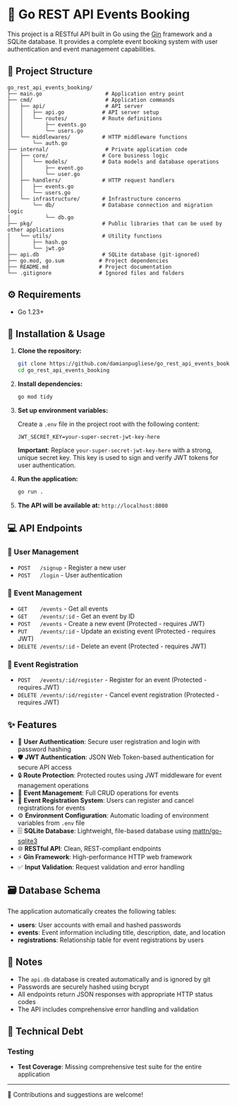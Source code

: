 # 🎫 Go REST API Events Booking

This project is a RESTful API built in Go using the [Gin](https://github.com/gin-gonic/gin) framework and a SQLite database. It provides a complete event booking system with user authentication and event management capabilities.

## 📁 Project Structure

```
go_rest_api_events_booking/
├── main.go                    # Application entry point
├── cmd/                       # Application commands
│   ├── api/                   # API server
│   │   ├── api.go            # API server setup
│   │   └── routes/           # Route definitions
│   │       ├── events.go
│   │       └── users.go
│   └── middlewares/          # HTTP middleware functions
│       └── auth.go
├── internal/                  # Private application code
│   ├── core/                 # Core business logic
│   │   └── models/           # Data models and database operations
│   │       ├── event.go
│   │       └── user.go
│   ├── handlers/             # HTTP request handlers
│   │   ├── events.go
│   │   └── users.go
│   └── infrastructure/       # Infrastructure concerns
│       └── db/               # Database connection and migration logic
│           └── db.go
├── pkg/                      # Public libraries that can be used by other applications
│   └── utils/                # Utility functions
│       ├── hash.go
│       └── jwt.go
├── api.db                    # SQLite database (git-ignored)
├── go.mod, go.sum           # Project dependencies
├── README.md                # Project documentation
└── .gitignore               # Ignored files and folders
```

## ⚙️ Requirements
- Go 1.23+

## 🔧 Installation & Usage

1. **Clone the repository:**
   ```bash
   git clone https://github.com/damianpugliese/go_rest_api_events_booking.git
   cd go_rest_api_events_booking
   ```

2. **Install dependencies:**
   ```bash
   go mod tidy
   ```

3. **Set up environment variables:**
   
   Create a `.env` file in the project root with the following content:
   ```env
   JWT_SECRET_KEY=your-super-secret-jwt-key-here
   ```
   
   **Important**: Replace `your-super-secret-jwt-key-here` with a strong, unique secret key. This key is used to sign and verify JWT tokens for user authentication.

4. **Run the application:**
   ```bash
   go run .
   ```

5. **The API will be available at:** `http://localhost:8080`

## 💻 API Endpoints

### 👤 User Management
- `POST   /signup`         - Register a new user
- `POST   /login`          - User authentication

### 🎪 Event Management
- `GET    /events`         - Get all events
- `GET    /events/:id`     - Get an event by ID
- `POST   /events`         - Create a new event (Protected - requires JWT)
- `PUT    /events/:id`     - Update an existing event (Protected - requires JWT)
- `DELETE /events/:id`     - Delete an event (Protected - requires JWT)

### 📅 Event Registration
- `POST   /events/:id/register`     - Register for an event (Protected - requires JWT)
- `DELETE /events/:id/register`     - Cancel event registration (Protected - requires JWT)

## ✨ Features

- 🔐 **User Authentication**: Secure user registration and login with password hashing
- 🛡️ **JWT Authentication**: JSON Web Token-based authentication for secure API access
- 🔒 **Route Protection**: Protected routes using JWT middleware for event management operations
- 🎪 **Event Management**: Full CRUD operations for events
- 📅 **Event Registration System**: Users can register and cancel registrations for events
- ⚙️ **Environment Configuration**: Automatic loading of environment variables from `.env` file
- 🗄️ **SQLite Database**: Lightweight, file-based database using [mattn/go-sqlite3](https://github.com/mattn/go-sqlite3)
- 🌐 **RESTful API**: Clean, REST-compliant endpoints
- ⚡ **Gin Framework**: High-performance HTTP web framework
- ✅ **Input Validation**: Request validation and error handling

## 🗃️ Database Schema

The application automatically creates the following tables:
- **users**: User accounts with email and hashed passwords
- **events**: Event information including title, description, date, and location
- **registrations**: Relationship table for event registrations by users

## 📝 Notes
- The `api.db` database is created automatically and is ignored by git
- Passwords are securely hashed using bcrypt
- All endpoints return JSON responses with appropriate HTTP status codes
- The API includes comprehensive error handling and validation

## 🚧 Technical Debt

### Testing
- **Test Coverage**: Missing comprehensive test suite for the entire application

---

🤝 Contributions and suggestions are welcome!